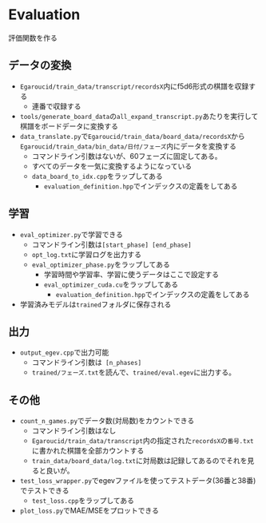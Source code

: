 # Evaluation

評価関数を作る



## データの変換

* ```Egaroucid/train_data/transcript/recordsX```内にf5d6形式の棋譜を収録する
  * 連番で収録する
* ```tools/generate_board_data```の```all_expand_transcript.py```あたりを実行して棋譜をボードデータに変換する
* ```data_translate.py```で```Egaroucid/train_data/board_data/recordsX```から```Egaroucid/train_data/bin_data/日付/フェーズ```内にデータを変換する
  * コマンドライン引数はないが、60フェーズに固定してある。
  * すべてのデータを一気に変換するようになっている
  * ```data_board_to_idx.cpp```をラップしてある
    * ```evaluation_definition.hpp```でインデックスの定義をしてある



## 学習

* ```eval_optimizer.py```で学習できる
  * コマンドライン引数は```[start_phase] [end_phase]```
  * ```opt_log.txt```に学習ログを出力する
  * ```eval_optimizer_phase.py```をラップしてある
    * 学習時間や学習率、学習に使うデータはここで設定する
    * ```eval_optimizer_cuda.cu```をラップしてある
      * ```evaluation_definition.hpp```でインデックスの定義をしてある
* 学習済みモデルは```trained```フォルダに保存される



## 出力

* ```output_egev.cpp```で出力可能
  * コマンドライン引数は``` [n_phases]```
  * ```trained/フェーズ.txt```を読んで、```trained/eval.egev```に出力する。



## その他

* ```count_n_games.py```でデータ数(対局数)をカウントできる
  * コマンドライン引数はなし
  * ```Egaroucid/train_data/transcript```内の指定された```recordsX```の```番号.txt```に書かれた棋譜を全部カウントする
  * ```train_data/board_data/log.txt```に対局数は記録してあるのでそれを見ると良いが。
* ```test_loss_wrapper.py```でegevファイルを使ってテストデータ(36番と38番)でテストできる
  * ```test_loss.cpp```をラップしてある
* ```plot_loss.py```でMAE/MSEをプロットできる